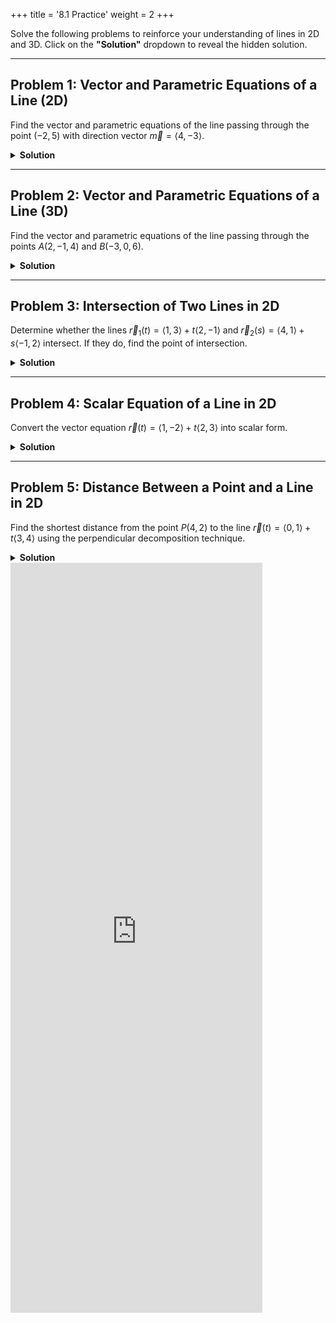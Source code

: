 +++
title = '8.1 Practice'
weight = 2
+++

Solve the following problems to reinforce your understanding of lines in 2D and 3D. Click on the **"Solution"** dropdown to reveal the hidden solution.

---

## Problem 1: Vector and Parametric Equations of a Line (2D)
Find the vector and parametric equations of the line passing through the point $(-2, 5)$ with direction vector $\vec{m} = \langle 4, -3 \rangle$.

<details>
<summary><strong id="solution-title">Solution</strong></summary>

- **Vector Equation**:
  The general form of the vector equation is:
  
  $$
  \vec{r}(t) = \vec{r}_0 + t\vec{m}
  $$

  Substituting $\vec{r}_0 = \langle -2, 5 \rangle$ and $\vec{m} = \langle 4, -3 \rangle$, we get:

  $$
  \vec{r}(t) = \langle -2, 5 \rangle + t\langle 4, -3 \rangle
  $$

- **Parametric Equations**:
  Expand into parametric form:

  $$
  x = -2 + 4t, \quad y = 5 - 3t
  $$

</details>

---

## Problem 2: Vector and Parametric Equations of a Line (3D)
Find the vector and parametric equations of the line passing through the points $A(2, -1, 4)$ and $B(-3, 0, 6)$.

<details>
<summary><strong id="solution-title">Solution</strong></summary>

- **Direction Vector**:
  Compute the direction vector $\vec{m}$ by subtracting the coordinates of $A$ from $B$:

  $$
  \vec{m} = \langle -3 - 2, 0 - (-1), 6 - 4 \rangle = \langle -5, 1, 2 \rangle
  $$

- **Vector Equation**:
  Using point $A(2, -1, 4)$ as the position vector $\vec{r}_0$, the vector equation is:

  $$
  \vec{r}(t) = \langle 2, -1, 4 \rangle + t\langle -5, 1, 2 \rangle
  $$

- **Parametric Equations**:
  Expand into parametric form:

  $$
  x = 2 - 5t, \quad y = -1 + t, \quad z = 4 + 2t
  $$

</details>

---

## Problem 3: Intersection of Two Lines in 2D
Determine whether the lines $\vec{r}_1(t) = \langle 1, 3 \rangle + t\langle 2, -1 \rangle$ and $\vec{r}_2(s) = \langle 4, 1 \rangle + s\langle -1, 2 \rangle$ intersect. If they do, find the point of intersection.

<details>
<summary><strong id="solution-title">Solution</strong></summary>

Set the parametric equations equal:

$$
x_1 = x_2, \quad y_1 = y_2
$$

From the parametric equations:

$$
1 + 2t = 4 - s \quad \text{(1)}
$$

$$
3 - t = 1 + 2s \quad \text{(2)}
$$

- Solve equation (1) for $s$:

  $$
  s = 3 - 2t
  $$

- Substitute $s = 3 - 2t$ into equation (2):

  $$
  3 - t = 1 + 2(3 - 2t)
  $$

  Simplify:

  $$
  3 - t = 1 + 6 - 4t
  $$

  $$
  3 - t = 7 - 4t
  $$

  $$
  3t = 4 \implies t = \frac{4}{3}
  $$

- Substitute $t = \frac{4}{3}$ into $s = 3 - 2t$:

  $$
  s = 3 - 2\left(\frac{4}{3}\right) = \frac{9}{3} - \frac{8}{3} = \frac{1}{3}
  $$

Point of intersection:

$$
x = 1 + 2\left(\frac{4}{3}\right) = \frac{3}{3} + \frac{8}{3} = \frac{11}{3}, \quad y = 3 - \frac{4}{3} = \frac{9}{3} - \frac{4}{3} = \frac{5}{3}
$$

Final answer:

$$
\boxed{\left(\frac{11}{3}, \frac{5}{3}\right)}
$$

</details>

---

## Problem 4: Scalar Equation of a Line in 2D
Convert the vector equation $\vec{r}(t) = \langle 1, -2 \rangle + t\langle 2, 3 \rangle$ into scalar form.

<details>
<summary><strong id="solution-title">Solution</strong></summary>

- From the vector equation, write the parametric equations:

  $$
  x = 1 + 2t, \quad y = -2 + 3t
  $$

- Solve for $t$ in terms of $x$:

  $$
  t = \frac{x - 1}{2}
  $$

- Substitute $t = \frac{x - 1}{2}$ into the equation for $y$:

  $$
  y = -2 + 3\left(\frac{x - 1}{2}\right)
  $$

  Simplify:

  $$
  y = -2 + \frac{3x - 3}{2}
  $$

  $$
  y = \frac{-4}{2} + \frac{3x - 3}{2}
  $$

  $$
  y = \frac{3x - 7}{2}
  $$

  Multiply through by 2 to eliminate the fraction:

  $$
  2y = 3x - 7
  $$

  Rearrange to standard scalar form:

  $$
  3x - 2y - 7 = 0
  $$

</details>

---

## Problem 5: Distance Between a Point and a Line in 2D
Find the shortest distance from the point $P(4, 2)$ to the line $\vec{r}(t) = \langle 0, 1 \rangle + t\langle 3, 4 \rangle$ using the perpendicular decomposition technique.

<details>
<summary><strong id="solution-title">Solution</strong></summary>

#### Step 1: Identify Key Components
- The line is given in vector form:

  $$
  \vec{r}(t) = \langle 0, 1 \rangle + t\langle 3, 4 \rangle
  $$

  - A point on the line is $A(0, 1)$.
  - The direction vector of the line is $\vec{m} = \langle 3, 4 \rangle$.

- The given point is $P(4, 2)$.

#### Step 2: Find the Vector Connecting $A$ to $P$
The vector $\vec{AP}$ is:

$$
\vec{AP} = \langle 4 - 0, 2 - 1 \rangle = \langle 4, 1 \rangle
$$

#### Step 3: Decompose $\vec{AP}$ into Parallel and Perpendicular Components
- **Parallel Component**:

  Compute the projection of $\vec{AP}$ onto $\vec{m}$:

  $$
  \vec{AP}_{\parallel} = \frac{\vec{AP} \cdot \vec{m}}{\|\vec{m}\|^2} \cdot \vec{m}
  $$

  Compute $\vec{AP} \cdot \vec{m}$:

  $$
  \vec{AP} \cdot \vec{m} = \langle 4, 1 \rangle \cdot \langle 3, 4 \rangle = (4)(3) + (1)(4) = 12 + 4 = 16
  $$

  Compute $\|\vec{m}\|^2$:

  $$
  \|\vec{m}\|^2 = (3)^2 + (4)^2 = 9 + 16 = 25
  $$

  Compute $\vec{AP}_{\parallel}$:

  $$
  \vec{AP}_{\parallel} = \frac{16}{25} \cdot \langle 3, 4 \rangle = \langle \frac{48}{25}, \frac{64}{25} \rangle
  $$

- **Perpendicular Component**:
  Compute $\vec{AP}_{\perp}$:

  $$
  \vec{AP}_{\perp} = \vec{AP} - \vec{AP}_{\parallel}
  $$

  $$
  \vec{AP}_{\perp} = \langle 4, 1 \rangle - \langle \frac{48}{25}, \frac{64}{25} \rangle = \langle \frac{100}{25} - \frac{48}{25}, \frac{25}{25} - \frac{64}{25} \rangle = \langle \frac{52}{25}, \frac{-39}{25} \rangle
  $$

#### Step 4: Compute the Magnitude of $\vec{AP}_{\perp}$
The shortest distance is:

$$
\|\vec{AP}_{\perp}\| = \sqrt{\left(\frac{52}{25}\right)^2 + \left(\frac{-39}{25}\right)^2}
$$

$$
\|\vec{AP}_{\perp}\| = \sqrt{\frac{2704}{625} + \frac{1521}{625}} = \sqrt{\frac{4225}{625}} = \sqrt{6.76} = 2.6
$$

Final answer:

$$
\boxed{2.6 \, \text{units}}
$$

</details>





<iframe src="https://script.google.com/macros/s/AKfycby24QtASuq6W0ZUBie-HQroW6zLjor2eqLo6Gd6f1u8pJazcUulLGcH4Q6yXVliZtGG/exec" width="80%" height="1200px" frameborder="0" marginheight="0" marginwidth="0">Loading...</iframe>



